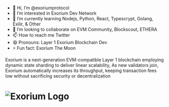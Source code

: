 - 👋 Hi, I’m @exoriumprotocol
- 👀 I’m interested in Exorium Dev Network
- 🌱 I’m currently learning Nodejs, Python, React, Typescrypt, Golang, Exilir, & Other
- 💞️ I’m looking to collaborate on EVM Community, Blockscout, ETHERA
- 📫 How to reach me Twitter
- 😄 Pronouns: Layer 1 Exorium Blockchain Dev
- ⚡ Fun fact: Exorium The Moon


Exorium is a next-generation EVM-compatible Layer 1 blockchain employing dynamic state sharding to deliver linear scalability, As new validators join, Exorium automatically increases its throughput, keeping transaction fees low without sacrificing security or decentralization

# ![Exorium Logo](https://exorium.net/images/logo-2.svg)
